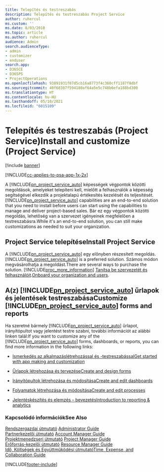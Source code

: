 ```yaml
---
title: Telepítés és testreszabás
description: Telepítés és testreszabás Project Service
author: ruhercul
ms.custom: ''
ms.date: 8/03/2018
ms.topic: article
ms.author: ruhercul
audience: Admin
search.audienceType:
- admin
- customizer
- enduser
search.app:
- D365CE
- D365PS
- ProjectOperations
ms.openlocfilehash: 93891931f07d5cb16a8773f4c360cff1187f8dbf
ms.sourcegitcommit: 40f68387f594180af64a5e5c748b6efa188bd300
ms.translationtype: HT
ms.contentlocale: hu-HU
ms.lasthandoff: 05/10/2021
ms.locfileid: "6015109"
---
```

# <a name="install-and-customize-project-service"></a><span data-ttu-id="558c6-103">Telepítés és testreszabás (Project Service)</span><span class="sxs-lookup"><span data-stu-id="558c6-103">Install and customize (Project Service)</span></span>

[!include [banner](../includes/psa-now-project-operations.md)]

[!INCLUDE[cc-applies-to-psa-app-1x-2x](../includes/cc-applies-to-psa-app-1x-2x.md)]

<span data-ttu-id="558c6-104">A [!INCLUDE[pn_project_service_auto](../includes/pn-project-service-auto.md)] képességek végpontok közötti megoldások, amelyeket telepíteni kell, mielőtt a felhasználók a képesség segítségével elkezdik a projektalapú értékesítés kezelését és teljesítését.</span><span class="sxs-lookup"><span data-stu-id="558c6-104">[!INCLUDE[pn_project_service_auto](../includes/pn-project-service-auto.md)] capabilities are an end-to-end solution that you need to install before users can start using the capabilities to manage and deliver project-based sales.</span></span> <span data-ttu-id="558c6-105">Bár ez egy végpontok közötti megoldás, lehetőség van a szervezet igényeinek megfelelően a testreszabásra.</span><span class="sxs-lookup"><span data-stu-id="558c6-105">While it's an end-to-end solution, you can still make customizations as needed to suit your organization.</span></span>  
<!-- TODO: I expect to find the information on how to get and install this here. Please find that and add it here. Same for Project Service.--> 
  
## <a name="install-project-service"></a><span data-ttu-id="558c6-106">Project Service telepítése</span><span class="sxs-lookup"><span data-stu-id="558c6-106">Install Project Service</span></span>  
 <span data-ttu-id="558c6-107">A [!INCLUDE[pn_project_service_auto](../includes/pn-project-service-auto.md)] egy előnyben részesített megoldás.</span><span class="sxs-lookup"><span data-stu-id="558c6-107">[!INCLUDE[pn_project_service_auto](../includes/pn-project-service-auto.md)] is a preferred solution.</span></span> <span data-ttu-id="558c6-108">Számos módon megvásárolhatja a megoldást.</span><span class="sxs-lookup"><span data-stu-id="558c6-108">There are several ways to purchase the solution.</span></span> [!INCLUDE[proc_more_information](../includes/proc-more-information.md)] <span data-ttu-id="558c6-109">[Tanítsa be szervezetét és felhasználóit](/dynamics365/customerengagement/on-premises/admin/onboard-your-organization-and-users-to-dynamics-365-online).</span><span class="sxs-lookup"><span data-stu-id="558c6-109">[Onboard your organization and users](/dynamics365/customerengagement/on-premises/admin/onboard-your-organization-and-users-to-dynamics-365-online).</span></span>  
  
## <a name="customize-pn_project_service_auto-forms-and-reports"></a><span data-ttu-id="558c6-110">A(z) [!INCLUDE[pn_project_service_auto](../includes/pn-project-service-auto.md)] űrlapok és jelentések testreszabása</span><span class="sxs-lookup"><span data-stu-id="558c6-110">Customize [!INCLUDE[pn_project_service_auto](../includes/pn-project-service-auto.md)] forms and reports</span></span>  
 <span data-ttu-id="558c6-111">Ha szeretné bármely [!INCLUDE[pn_project_service_auto](../includes/pn-project-service-auto.md)] űrlapot, irányítópultot vagy jelentést testre szabni, további információt az alábbi linken talál:</span><span class="sxs-lookup"><span data-stu-id="558c6-111">If you want to customize any of the [!INCLUDE[pn_project_service_auto](../includes/pn-project-service-auto.md)] forms, dashboards, or reports, you can find more information in the following links:</span></span>  
  
- [<span data-ttu-id="558c6-112">Ismerkedés az alkalmazáslétrehozással és -testreszabással</span><span class="sxs-lookup"><span data-stu-id="558c6-112">Get started with app making and customization</span></span>](/dynamics365/customerengagement/on-premises/customize/getting-started-customization)  
  
- [<span data-ttu-id="558c6-113">Űrlapok létrehozása és tervezése</span><span class="sxs-lookup"><span data-stu-id="558c6-113">Create and design forms</span></span>](/dynamics365/customerengagement/on-premises/customize/create-design-forms)  
  
- [<span data-ttu-id="558c6-114">Irányítópultok létrehozása és módosítása</span><span class="sxs-lookup"><span data-stu-id="558c6-114">Create and edit dashboards</span></span>](/dynamics365/customerengagement/on-premises/customize/create-edit-dashboards)  
  
- [<span data-ttu-id="558c6-115">Folyamatok létrehozása és módosítása</span><span class="sxs-lookup"><span data-stu-id="558c6-115">Create and edit processes</span></span>](/dynamics365/customerengagement/on-premises/customize/guide-staff-through-common-tasks-processes)  
  
- [<span data-ttu-id="558c6-116">Jelentéskészítés és elemzés – bevezetés</span><span class="sxs-lookup"><span data-stu-id="558c6-116">Introduction to reporting & analytics</span></span>](/dynamics365/customerengagement/on-premises/analytics/reporting-analytics-with-dynamics-365)  
  
### <a name="see-also"></a><span data-ttu-id="558c6-117">Kapcsolódó információk</span><span class="sxs-lookup"><span data-stu-id="558c6-117">See Also</span></span>  
 <span data-ttu-id="558c6-118">[Rendszergazdai útmutató](../psa/admin-guide.md) </span><span class="sxs-lookup"><span data-stu-id="558c6-118">[Administrator Guide](../psa/admin-guide.md) </span></span>  
 <span data-ttu-id="558c6-119">[Partnerkezelői útmutató](../psa/account-manager-guide.md) </span><span class="sxs-lookup"><span data-stu-id="558c6-119">[Account Manager Guide](../psa/account-manager-guide.md) </span></span>  
 <span data-ttu-id="558c6-120">[Projektmenedzseri útmutató](../psa/project-manager-guide.md) </span><span class="sxs-lookup"><span data-stu-id="558c6-120">[Project Manager Guide](../psa/project-manager-guide.md) </span></span>  
 <span data-ttu-id="558c6-121">[Erőforrás-kezelői útmutató](../psa/resource-manager-guide.md) </span><span class="sxs-lookup"><span data-stu-id="558c6-121">[Resource Manager Guide](../psa/resource-manager-guide.md) </span></span>  
 [<span data-ttu-id="558c6-122">Idő, Költségek és Együttműködési útmutató</span><span class="sxs-lookup"><span data-stu-id="558c6-122">Time, Expense, and Collaboration Guide</span></span>](../psa/time-expense-collaboration-guide.md)


[!INCLUDE[footer-include](../includes/footer-banner.md)]